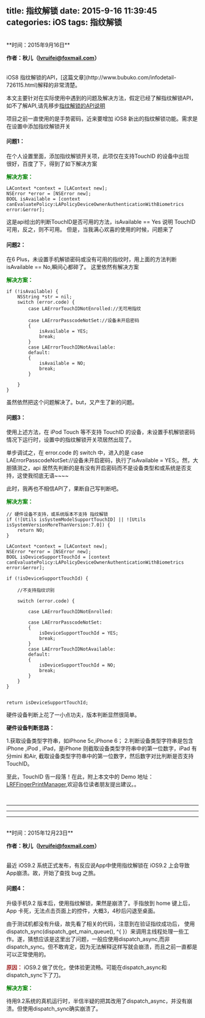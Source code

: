 title: 指纹解锁
date: 2015-9-16 11:39:45
categories: iOS
tags: 指纹解锁
---
<br>
**时间：2015年9月16日**

**作者：秋儿（lvruifei@foxmail.com）**

<br>
iOS8 指纹解锁的API，[这篇文章](http://www.bubuko.com/infodetail-726115.html)解释的非常清楚。  

本文主要针对在实际使用中遇到的问题及解决方法，假定已经了解指纹解锁API，如不了解API,请先移步[指纹解锁的API说明](http://www.bubuko.com/infodetail-726115.html)

项目之前一直使用的是手势密码，近来要增加 iOS8 新出的指纹解锁功能。需求是在设置中添加指纹解锁开关  

####	问题1：
在个人设置里面，添加指纹解锁开关项，此项仅在支持TouchID 的设备中出现  
很好，百度了下，得到了如下解决方案  

<font color=green>**解决方案：**</font>


    LAContext *context = [LAContext new];
    NSError *error = [NSError new];
    BOOL isAvailable = [context canEvaluatePolicy:LAPolicyDeviceOwnerAuthenticationWithBiometrics error:&error];


这是api给出的判断TouchID是否可用的方法，isAvailable == Yes 说明 TouchID 可用，反之，则不可用。
但是，当我满心欢喜的使用的时候，问题来了

####	问题2：
在6 Plus，未设置手机解锁密码或没有可用的指纹时，用上面的方法判断 isAvailable == No,瞬间心都碎了。
这里依然有解决方案

<font color=green>**解决方案：**</font>

	if (!isAvailable) {
		NSString *str = nil;
        switch (error.code) {
       		case LAErrorTouchIDNotEnrolled://无可用指纹
                
            case LAErrorPasscodeNotSet://设备未开启密码
            {
                isAvailable = YES;
                break;
            }
            case LAErrorTouchIDNotAvailable:
            default:
            {
                isAvailable = NO;
                break;
            }

        }
	}

虽然依然把这个问题解决了。but，又产生了新的问题。

####	问题3：
使用上述方法，在 iPod Touch 等不支持 TouchID 的设备，未设置手机解锁密码情况下运行时，设置中的指纹解锁开关项居然出现了。

单步调试之，在 error.code 的 switch 中，进入的是 case LAErrorPasscodeNotSet://设备未开启密码，执行了isAvailable = YES;。然，大胆猜测之，api 居然先判断的是有没有开启密码而不是设备类型和或系统是否支持，这使我彻底无语~~~~

此时，我再也不相信API了，果断自己写判断吧。

<font color=green>**解决方案：**</font>


	// 硬件设备不支持，或系统版本不支持 指纹解锁
    if (![Utils isSystemModelSupportTouchID] || ![Utils isSystemVersionMoreThanVersion:7.0]) {
        return NO;
    }
    
    LAContext *context = [LAContext new];
    NSError *error = [NSError new];
    BOOL isDeviceSupportTouchId = [context canEvaluatePolicy:LAPolicyDeviceOwnerAuthenticationWithBiometrics error:&error];
    
    if (!isDeviceSupportTouchId) {
        
        //不支持指纹识别
        
        switch (error.code) {
                
            case LAErrorTouchIDNotEnrolled:
                
            case LAErrorPasscodeNotSet:
            {
                isDeviceSupportTouchId = YES;
                break;
            }
            case LAErrorTouchIDNotAvailable:
            default:
            {
                isDeviceSupportTouchId = NO;
                break;
            }
        }
    }
    

    return isDeviceSupportTouchId;

硬件设备判断上花了一小点功夫，版本判断显然很简单。

**硬件设备判断思路：**

1.获取设备类型字符串，如iPhone 5c,iPhone 6；
2.判断设备类型字符串是包含iPhone ,iPod , iPad，是iPhone 则截取设备类型字符串中的第一位数字，iPad 有分mini 和Air, 截取设备类型字符串中的第一位数字，然后数字对比判断是否支持TouchID。


至此，TouchID 告一段落！在此，附上本文中的 Demo 地址：[LRFFingerPrintManager](https://github.com/mohuifen/LRFFingerPrintManager),欢迎各位读者朋友提出建议。。

<br>

***

---

- - - -


<br>
**时间：2015年12月23日**

**作者：秋儿（lvruifei@foxmail.com）**

<br>
最近 iOS9.2 系统正式发布，有反应说App中使用指纹解锁在 iOS9.2 上会导致App崩溃。故，开始了查找 bug 之旅。

####	问题4：

升级手机9.2 版本后，使用指纹解锁，果然是崩溃了。手指放到 home 键上后，App 卡死，无法点击页面上的控件，大概3，4秒后闪退至桌面。

由于测试机都没有升级，故先看了相关的代码，注意到在验证指纹成功后，                使用dispatch_sync(dispatch_get_main_queue(), ^{ }）来调用主线程处理一些工作。遂，猜想应该是这里出了问题，一般应使用dispatch_async,而非dispatch_sync。但不敢肯定，因为无法解释这样写就会崩溃，而且之前一直都是可以正常使用的。

<font color=brown>**原因：**</font>
iOS9.2 做了优化，使体验更流畅。可能在dispatch_async和dispatch_sync下了刀。

<font color=green>**解决方案：**</font>

待用9.2系统的真机运行时，半信半疑的把其改用了dispatch_async，并没有崩溃。但使用dispatch_sync确实崩溃了。





